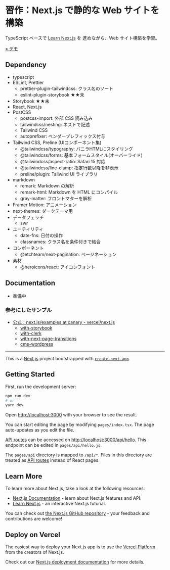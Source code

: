 # 習作：Next.js で静的な Web サイトを構築

TypeScript ベースで [Learn Next.js](https://nextjs.org/learn/foundations/about-nextjs) を 進めながら、Web サイト構築を学習。

[» デモ](https://nextjs-website-lemon.vercel.app/)

## Dependency

* typescript
* ESLint, Prettier
  - prettier-plugin-tailwindcss: クラス名のソート
  - eslint-plugin-storybook ★★未
* Storybook ★★未
* React, Next.js
* PostCSS
  - postcss-import: 外部 CSS 読み込み
  - tailwindcss/nesting: ネストで記述
  - Tailwind CSS
  - autoprefixer: ベンダープレフィックス付与
* Tailwind CSS, Preline (UIコンポーネント集)
  - @tailwindcss/typography: バニラHTMLにスタイリング
  - @tailwindcss/forms: 基本フォームスタイル(オーバーライド)
  - @tailwindcss/aspect-ratio: Safari 15 対応
  - @tailwindcss/line-clamp: 指定行数以降を非表示
  - preline/plugin: Tailwind UI ライブラリ
* markdown
  - remark: Markdown の解析
  - remark-html: Markdown を HTML にコンパイル
  - gray-matter: フロントマターを解析
* Framer Motion: アニメーション
* next-themes: ダークテーマ用
* データフェッチ
  - swr
* ユーティリティ
  - date-fns: 日付の操作
  - classnames: クラス名を条件付きで結合
* コンポーネント
  - @etchteam/next-pagination: ページネーション
* 素材
  - @heroicons/react: アイコンフォント

## Documentation

* 準備中



### 参考にしたサンプル

* [公式：next.js/examples at canary - vercel/next.js](https://github.com/vercel/next.js/tree/canary/examples)
  * [with-storybook](https://github.com/vercel/next.js/tree/canary/examples/with-storybook)
  * [with-clerk](https://github.com/vercel/next.js/tree/canary/examples/with-clerk)
  * [with-next-page-transitions](https://github.com/vercel/next.js/tree/canary/examples/with-next-page-transitions)
  * [cms-wordpress](https://github.com/vercel/next.js/tree/canary/examples/cms-wordpress)


- - - - - - - - - - - - - - - - - - - - - - - - - - - - - - -

This is a [Next.js](https://nextjs.org/) project bootstrapped with [`create-next-app`](https://github.com/vercel/next.js/tree/canary/packages/create-next-app).

## Getting Started

First, run the development server:

```bash
npm run dev
# or
yarn dev
```

Open [http://localhost:3000](http://localhost:3000) with your browser to see the result.

You can start editing the page by modifying `pages/index.tsx`. The page auto-updates as you edit the file.

[API routes](https://nextjs.org/docs/api-routes/introduction) can be accessed on [http://localhost:3000/api/hello](http://localhost:3000/api/hello). This endpoint can be edited in `pages/api/hello.js`.

The `pages/api` directory is mapped to `/api/*`. Files in this directory are treated as [API routes](https://nextjs.org/docs/api-routes/introduction) instead of React pages.

## Learn More

To learn more about Next.js, take a look at the following resources:

- [Next.js Documentation](https://nextjs.org/docs) - learn about Next.js features and API.
- [Learn Next.js](https://nextjs.org/learn) - an interactive Next.js tutorial.

You can check out [the Next.js GitHub repository](https://github.com/vercel/next.js/) - your feedback and contributions are welcome!

## Deploy on Vercel

The easiest way to deploy your Next.js app is to use the [Vercel Platform](https://vercel.com/new?utm_medium=default-template&filter=next.js&utm_source=create-next-app&utm_campaign=create-next-app-readme) from the creators of Next.js.

Check out our [Next.js deployment documentation](https://nextjs.org/docs/deployment) for more details.
